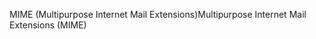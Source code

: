 <span data-ttu-id="eacb2-101">MIME (Multipurpose Internet Mail Extensions)</span><span class="sxs-lookup"><span data-stu-id="eacb2-101">Multipurpose Internet Mail Extensions (MIME)</span></span>